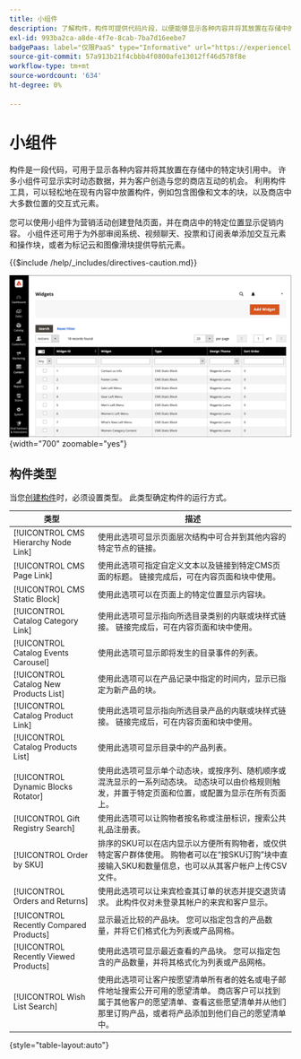```yaml
---
title: 小组件
description: 了解构件，构件可提供代码片段，以便能够显示各种内容并将其放置在存储中的特定块引用中。
exl-id: 993ba2ca-a8de-4f7e-8cab-7ba7d16eebe7
badgePaas: label="仅限PaaS" type="Informative" url="https://experienceleague.adobe.com/en/docs/commerce/user-guides/product-solutions" tooltip="仅适用于云项目(Adobe管理的PaaS基础架构)和内部部署项目上的Adobe Commerce 。"
source-git-commit: 57a913b21f4cbbb4f0800afe13012ff46d578f8e
workflow-type: tm+mt
source-wordcount: '634'
ht-degree: 0%

---
```


# 小组件

构件是一段代码，可用于显示各种内容并将其放置在存储中的特定块引用中。 许多小组件可显示实时动态数据，并为客户创造与您的商店互动的机会。 利用构件工具，可以轻松地在现有内容中放置构件，例如包含图像和文本的块，以及商店中大多数位置的交互式元素。

您可以使用小组件为营销活动创建登陆页面，并在商店中的特定位置显示促销内容。 小组件还可用于为外部审阅系统、视频聊天、投票和订阅表单添加交互元素和操作块，或者为标记云和图像滑块提供导航元素。

{{$include /help/_includes/directives-caution.md}}

![新产品列表小组件](./assets/storefront-home-page-new-products.png){width="700" zoomable="yes"}

## 构件类型

当您[创建构件](widget-create.md)时，必须设置类型。 此类型确定构件的运行方式。

| 类型 | 描述 |
|--- |--- |
| [!UICONTROL CMS Hierarchy Node Link] | 使用此选项可显示页面层次结构中可合并到其他内容的特定节点的链接。 |
| [!UICONTROL CMS Page Link] | 使用此选项可指定自定义文本以及链接到特定CMS页面的标题。 链接完成后，可在内容页面和块中使用。 |
| [!UICONTROL CMS Static Block] | 使用此选项可以在页面上的特定位置显示内容块。 |
| [!UICONTROL Catalog Category Link] | 使用此选项可显示指向所选目录类别的内联或块样式链接。 链接完成后，可在内容页面和块中使用。 |
| [!UICONTROL Catalog Events Carousel] | 使用此选项可显示即将发生的目录事件的列表。 |
| [!UICONTROL Catalog New Products List] | 使用此选项可以在产品记录中指定的时间内，显示已指定为新产品的块。 |
| [!UICONTROL Catalog Product Link] | 使用此选项可显示指向所选目录产品的内联或块样式链接。 链接完成后，可在内容页面和块中使用。 |
| [!UICONTROL Catalog Products List] | 使用此选项可显示目录中的产品列表。 |
| [!UICONTROL Dynamic Blocks Rotator] | 使用此选项可显示单个动态块，或按序列、随机顺序或混洗显示的一系列动态块。 动态块可以由价格规则触发，并置于特定页面和位置，或配置为显示在所有页面上。 |
| [!UICONTROL Gift Registry Search] | 使用此选项可以让购物者按名称或注册标识，搜索公共礼品注册表。 |
| [!UICONTROL Order by SKU] | 排序的SKU可以在店内显示以方便所有购物者，或仅供特定客户群体使用。 购物者可以在“按SKU订购”块中直接输入SKU和数量信息，也可以从其客户帐户上传CSV文件。 |
| [!UICONTROL Orders and Returns] | 使用此选项可以让来宾检查其订单的状态并提交退货请求。 此构件仅对未登录其帐户的来宾和客户显示。 |
| [!UICONTROL Recently Compared Products] | 显示最近比较的产品块。 您可以指定包含的产品数量，并将它们格式化为列表或产品网格。 |
| [!UICONTROL Recently Viewed Products] | 使用此选项可显示最近查看的产品块。 您可以指定包含的产品数量，并将其格式化为列表或产品网格。 |
| [!UICONTROL Wish List Search] | 使用此选项可让客户按愿望清单所有者的姓名或电子邮件地址搜索公开可用的愿望清单。 商店客户可以找到属于其他客户的愿望清单、查看这些愿望清单并从他们那里订购产品，或者将产品添加到他们自己的愿望清单中。 |

{style="table-layout:auto"}
